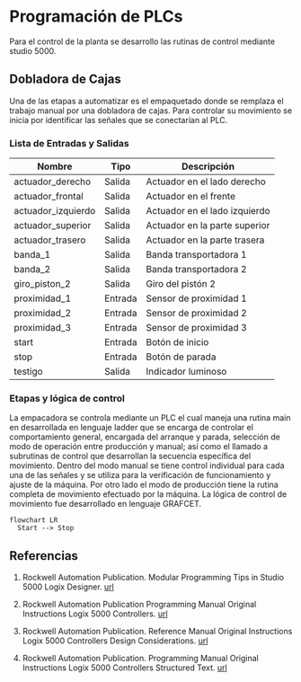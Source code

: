 # Programación de PLCs

Para el control de la planta se desarrollo las rutinas de control mediante studio 5000.

## Dobladora de Cajas

Una de las etapas a automatizar es el empaquetado donde se remplaza el trabajo manual por una dobladora de cajas. Para controlar su movimiento se inicia por identificar las señales que se conectarían al PLC.


### Lista de Entradas y Salidas 

|      Nombre            |      Tipo      |      Descripción                     |
|------------------------|----------------|--------------------------------------|
|      actuador_derecho  |      Salida    |      Actuador en el lado derecho     |
|      actuador_frontal  |      Salida    |      Actuador en el frente           |
|      actuador_izquierdo|      Salida    |      Actuador en el lado izquierdo   |
|      actuador_superior |      Salida    |      Actuador en la parte superior   |
|      actuador_trasero  |      Salida    |      Actuador en la parte trasera    |
|      banda_1           |      Salida    |      Banda transportadora 1          |
|      banda_2           |      Salida    |      Banda transportadora 2          |
|      giro_piston_2     |      Salida    |      Giro del pistón 2               |
|      proximidad_1      |      Entrada   |      Sensor de proximidad 1          |
|      proximidad_2      |      Entrada   |      Sensor de proximidad 2          |
|      proximidad_3      |      Entrada   |      Sensor de proximidad 3          |
|      start             |      Entrada   |      Botón de inicio                 |
|      stop              |      Entrada   |      Botón de parada                 |
|      testigo           |      Salida    |      Indicador luminoso              |

### Etapas y lógica de control

La empacadora se controla mediante un PLC el cual maneja una rutina main en desarrollada en lenguaje ladder que se encarga de controlar el comportamiento general, encargada del arranque y parada, selección de modo de operación entre producción y manual; así como el llamado a subrutinas de control que desarrollan la secuencia específica del movimiento. Dentro del modo manual se tiene control individual para cada una de las señales y se utiliza para la verificación de funcionamiento y ajuste de la máquina. Por otro lado el modo de producción tiene la rutina completa de movimiento efectuado por la máquina. La lógica de control de movimiento fue desarrollado en lenguaje GRAFCET.

```
flowchart LR
  Start --> Stop

```

## Referencias

1. Rockwell Automation Publication. Modular Programming Tips in Studio 5000 Logix Designer. [url](https://literature.rockwellautomation.com/idc/groups/literature/documents/wp/9324-wp007_-en-p.pdf)

2. Rockwell Automation Publication Programming Manual Original Instructions Logix 5000 Controllers. [url](https://literature.rockwellautomation.com/idc/groups/literature/documents/pm/1756-pm006_-en-p.pdf)

3. Rockwell Automation Publication. Reference Manual Original Instructions Logix 5000 Controllers Design Considerations. [url](https://literature.rockwellautomation.com/idc/groups/literature/documents/rm/1756-rm094_-en-p.pdf)
4. Rockwell Automation Publication. Programming Manual Original Instructions Logix 5000 Controllers Structured Text. [url](https://literature.rockwellautomation.com/idc/groups/literature/documents/pm/1756-pm007_-en-p.pdf)